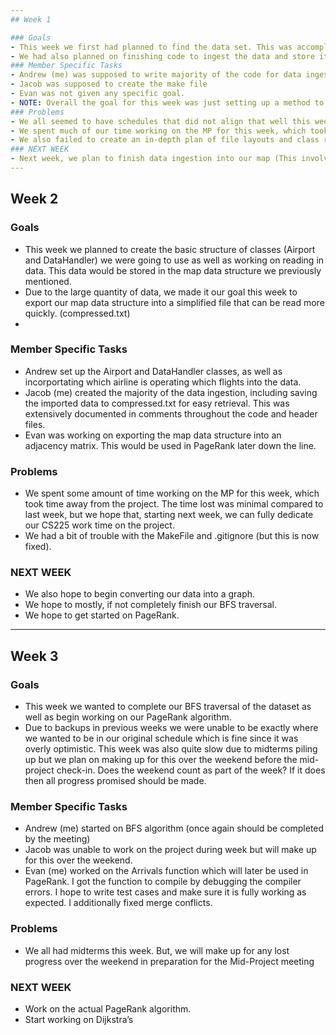 ```yaml
---
## Week 1

### Goals
- This week we first had planned to find the data set. This was accomplished and can be found in the routes.csv file.
- We had also planned on finishing code to ingest the data and store it. This was not accomplished this week.
### Member Specific Tasks
- Andrew (me) was supposed to write majority of the code for data ingestion.
- Jacob was supposed to create the make file
- Evan was not given any specific goal.
- NOTE: Overall the goal for this week was just setting up a method to ingest the code and finding the data. So, there was not much seperation of tasks planned out ahead of time.
### Problems
- We all seemed to have schedules that did not align that well this week specifically. 
- We spent much of our time working on the MP for this week, which took time away from the project. (this was in order to make next week better)
- We also failed to create an in-depth plan of file layouts and class responsibilities.
### NEXT WEEK
- Next week, we plan to finish data ingestion into our map (This involves setting up Airport and DataHandler classes). We also hope to begin converting our data into a graph and start working on our BFS traversal.
---
```


## Week 2
### Goals
- This week we planned to create the basic structure of classes (Airport and DataHandler) we were going to use as well as working on reading in data. This data would be stored in the map data structure we previously mentioned.
- Due to the large quantity of data, we made it our goal this week to export our map data structure into a simplified file that can be read more quickly. (compressed.txt)
-
### Member Specific Tasks
- Andrew set up the Airport and DataHandler classes, as well as incorportating which airline is operating which flights into the data. 
- Jacob (me) created the majority of the data ingestion, including saving the imported data to compressed.txt for easy retrieval. This was extensively documented in comments throughout the code and header files.
- Evan was working on exporting the map data structure into an adjacency matrix. This would be used in PageRank later down the line.
### Problems
- We spent some amount of time working on the MP for this week, which took time away from the project. The time lost was minimal compared to last week, but we hope that, starting next week, we can fully dedicate our CS225 work time on the project. 
- We had a bit of trouble with the MakeFile and .gitignore (but this is now fixed).
### NEXT WEEK
- We also hope to begin converting our data into a graph.
- We hope to mostly, if not completely finish our BFS traversal.
- We hope to get started on PageRank.
---

## Week 3
### Goals
- This week we wanted to complete our BFS traversal of the dataset as well as begin working on our PageRank algorithm.
- Due to backups in previous weeks we were unable to be exactly where we wanted to be in our original schedule which is fine since it was overly optimistic. This week was also quite slow due to midterms piling up but we plan on making up for this over the weekend before the mid-project check-in. Does the weekend count as part of the week? If it does then all progress promised should be made.
### Member Specific Tasks
- Andrew (me) started on BFS algorithm (once again should be completed by the meeting)
- Jacob was unable to work on the project during week but will make up for this over the weekend.
- Evan (me) worked on the Arrivals function which will later be used in PageRank. I got the function to compile by debugging the compiler errors. I hope to write test cases and make sure it is fully working as expected. I additionally fixed merge conflicts. 
### Problems
- We all had midterms this week. But, we will make up for any lost progress over the weekend in preparation for the Mid-Project meeting
### NEXT WEEK
- Work on the actual PageRank algorithm.
- Start working on Dijkstra’s

